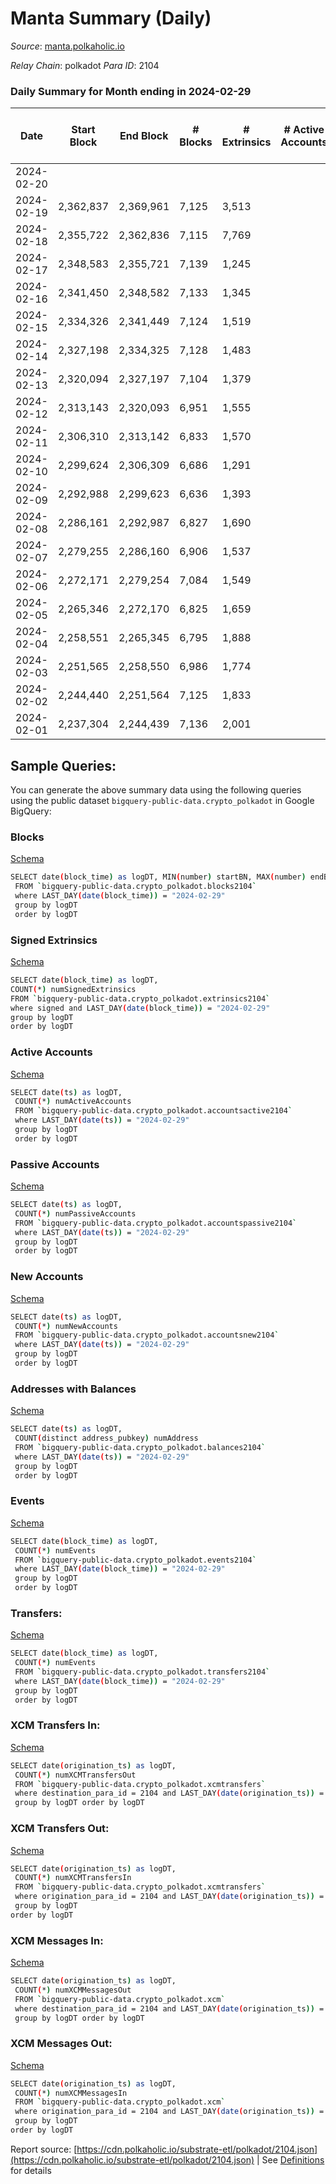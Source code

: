 # Manta Summary (Daily)

_Source_: [manta.polkaholic.io](https://manta.polkaholic.io)

*Relay Chain*: polkadot
*Para ID*: 2104



### Daily Summary for Month ending in 2024-02-29


| Date    | Start Block | End Block | # Blocks | # Extrinsics | # Active Accounts | # Passive Accounts | # New Accounts | # Addresses | # Events  | # Transfers ($USD) | # XCM Transfers In ($USD) | # XCM Transfers Out ($USD) | # XCM In | # XCM Out | Issues |
|---------|-------------|-----------|----------|--------------|-------------------|--------------------|----------------|-------------|-----------|--------------------|---------------------------|----------------------------|----------|-----------|--------|
| 2024-02-20 |  |  |  |  |  |  |  |  |  |   |   |   |  |  |  |
| 2024-02-19 | 2,362,837 | 2,369,961 | 7,125 | 3,513 |  |  |  | 19,624 | 103,459 | 916  |   |   |  |  |  |
| 2024-02-18 | 2,355,722 | 2,362,836 | 7,115 | 7,769 |  |  |  | 19,506 | 167,217 | 14,328  |   |   |  |  |  |
| 2024-02-17 | 2,348,583 | 2,355,721 | 7,139 | 1,245 |  |  |  | 19,024 | 79,399 | 116  |   |   |  |  |  |
| 2024-02-16 | 2,341,450 | 2,348,582 | 7,133 | 1,345 |  |  |  | 18,957 | 79,456 | 91  |   |   |  |  |  |
| 2024-02-15 | 2,334,326 | 2,341,449 | 7,124 | 1,519 |  |  |  | 18,870 | 79,884 | 95  |   |   |  |  |  |
| 2024-02-14 | 2,327,198 | 2,334,325 | 7,128 | 1,483 |  |  |  | 18,776 | 78,544 | 123  |   |   |  |  |  |
| 2024-02-13 | 2,320,094 | 2,327,197 | 7,104 | 1,379 |  |  |  | 18,710 | 76,247 | 100  |   |   |  |  |  |
| 2024-02-12 | 2,313,143 | 2,320,093 | 6,951 | 1,555 |  |  |  | 18,637 | 67,846 | 135  |   |   |  |  |  |
| 2024-02-11 | 2,306,310 | 2,313,142 | 6,833 | 1,570 |  |  |  | 18,559 | 76,212 | 104  |   |   |  |  |  |
| 2024-02-10 | 2,299,624 | 2,306,309 | 6,686 | 1,291 |  |  |  | 18,474 | 72,012 | 106  |   |   |  |  |  |
| 2024-02-09 | 2,292,988 | 2,299,623 | 6,636 | 1,393 |  |  |  | 18,404 | 73,210 | 104  |   |   |  |  |  |
| 2024-02-08 | 2,286,161 | 2,292,987 | 6,827 | 1,690 |  |  |  | 18,318 | 69,958 | 149  |   |   |  |  |  |
| 2024-02-07 | 2,279,255 | 2,286,160 | 6,906 | 1,537 |  |  |  | 18,163 | 77,212 | 146  |   |   |  |  |  |
| 2024-02-06 | 2,272,171 | 2,279,254 | 7,084 | 1,549 |  |  |  | 18,065 | 77,488 | 126  |   |   |  |  |  |
| 2024-02-05 | 2,265,346 | 2,272,170 | 6,825 | 1,659 |  |  |  | 17,948 | 75,753 | 142  | 22 ($24,796.68) | 4  |  |  |  |
| 2024-02-04 | 2,258,551 | 2,265,345 | 6,795 | 1,888 |  |  |  | 17,811 | 76,740 | 174  | 11 ($2,454.12) | 4  |  |  |  |
| 2024-02-03 | 2,251,565 | 2,258,550 | 6,986 | 1,774 |  |  |  | 17,668 | 75,136 | 129  | 11 ($251.69) | 1 ($10.10) | 380 | 353 |  |
| 2024-02-02 | 2,244,440 | 2,251,564 | 7,125 | 1,833 |  |  |  | 17,521 | 76,434 | 240  | 23 ($18,063.26) | 3 ($618.00) | 456 | 427 |  |
| 2024-02-01 | 2,237,304 | 2,244,439 | 7,136 | 2,001 |  |  |  | 17,383 | 78,396 | 278  | 46 ($51,023.60) | 9 ($102.43) | 497 | 470 |  |

## Sample Queries:
You can generate the above summary data using the following queries using the public dataset `bigquery-public-data.crypto_polkadot` in Google BigQuery:


### Blocks 

[Schema](https://github.com/colorfulnotion/substrate-etl/blob/main/schema/blocks.json)

```bash
SELECT date(block_time) as logDT, MIN(number) startBN, MAX(number) endBN, COUNT(*) numBlocks 
 FROM `bigquery-public-data.crypto_polkadot.blocks2104`  
 where LAST_DAY(date(block_time)) = "2024-02-29" 
 group by logDT 
 order by logDT
```

### Signed Extrinsics 

[Schema](https://github.com/colorfulnotion/substrate-etl/blob/main/schema/extrinsics.json)

```bash
SELECT date(block_time) as logDT, 
COUNT(*) numSignedExtrinsics 
FROM `bigquery-public-data.crypto_polkadot.extrinsics2104`  
where signed and LAST_DAY(date(block_time)) = "2024-02-29" 
group by logDT 
order by logDT
```

### Active Accounts 

[Schema](https://github.com/colorfulnotion/substrate-etl/blob/main/schema/accountsactive.json)

```bash
SELECT date(ts) as logDT, 
 COUNT(*) numActiveAccounts 
 FROM `bigquery-public-data.crypto_polkadot.accountsactive2104` 
 where LAST_DAY(date(ts)) = "2024-02-29" 
 group by logDT 
 order by logDT
```

### Passive Accounts 

[Schema](https://github.com/colorfulnotion/substrate-etl/blob/main/schema/accountspassive.json)

```bash
SELECT date(ts) as logDT, 
 COUNT(*) numPassiveAccounts 
 FROM `bigquery-public-data.crypto_polkadot.accountspassive2104` 
 where LAST_DAY(date(ts)) = "2024-02-29" 
 group by logDT 
 order by logDT
```

### New Accounts 

[Schema](https://github.com/colorfulnotion/substrate-etl/blob/main/schema/accountsnew.json)

```bash
SELECT date(ts) as logDT, 
 COUNT(*) numNewAccounts 
 FROM `bigquery-public-data.crypto_polkadot.accountsnew2104` 
 where LAST_DAY(date(ts)) = "2024-02-29" 
 group by logDT
 order by logDT
```

### Addresses with Balances 

[Schema](https://github.com/colorfulnotion/substrate-etl/blob/main/schema/balances.json)

```bash
SELECT date(ts) as logDT,
 COUNT(distinct address_pubkey) numAddress 
 FROM `bigquery-public-data.crypto_polkadot.balances2104` 
 where LAST_DAY(date(ts)) = "2024-02-29" 
 group by logDT 
 order by logDT
```

### Events 

[Schema](https://github.com/colorfulnotion/substrate-etl/blob/main/schema/events.json)

```bash
SELECT date(block_time) as logDT, 
 COUNT(*) numEvents 
 FROM `bigquery-public-data.crypto_polkadot.events2104` 
 where LAST_DAY(date(block_time)) = "2024-02-29" 
 group by logDT 
 order by logDT
```

### Transfers:

[Schema](https://github.com/colorfulnotion/substrate-etl/blob/main/schema/transfers.json)

```bash
SELECT date(block_time) as logDT, 
 COUNT(*) numEvents 
 FROM `bigquery-public-data.crypto_polkadot.transfers2104` 
 where LAST_DAY(date(block_time)) = "2024-02-29" 
 group by logDT 
 order by logDT
```

### XCM Transfers In: 

[Schema](https://github.com/colorfulnotion/substrate-etl/blob/main/schema/xcmtransfers.json)

```bash
SELECT date(origination_ts) as logDT, 
 COUNT(*) numXCMTransfersOut 
 FROM `bigquery-public-data.crypto_polkadot.xcmtransfers` 
 where destination_para_id = 2104 and LAST_DAY(date(origination_ts)) = "2024-02-29" 
 group by logDT order by logDT
```

### XCM Transfers Out: 

[Schema](https://github.com/colorfulnotion/substrate-etl/blob/main/schema/xcmtransfers.json)

```bash
SELECT date(origination_ts) as logDT, 
 COUNT(*) numXCMTransfersIn 
 FROM `bigquery-public-data.crypto_polkadot.xcmtransfers` 
 where origination_para_id = 2104 and LAST_DAY(date(origination_ts)) = "2024-02-29" 
 group by logDT 
order by logDT
```

### XCM Messages In: 

[Schema](https://github.com/colorfulnotion/substrate-etl/blob/main/schema/xcm.json)

```bash
SELECT date(origination_ts) as logDT, 
 COUNT(*) numXCMMessagesOut 
 FROM `bigquery-public-data.crypto_polkadot.xcm` 
 where destination_para_id = 2104 and LAST_DAY(date(origination_ts)) = "2024-02-29" 
 group by logDT order by logDT
```

### XCM Messages Out: 

[Schema](https://github.com/colorfulnotion/substrate-etl/blob/main/schema/xcm.json)

```bash
SELECT date(origination_ts) as logDT, 
 COUNT(*) numXCMMessagesIn 
 FROM `bigquery-public-data.crypto_polkadot.xcm` 
 where origination_para_id = 2104 and LAST_DAY(date(origination_ts)) = "2024-02-29" 
 group by logDT 
order by logDT
```


Report source: [https://cdn.polkaholic.io/substrate-etl/polkadot/2104.json](https://cdn.polkaholic.io/substrate-etl/polkadot/2104.json) | See [Definitions](/DEFINITIONS.md) for details
